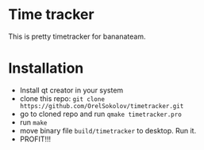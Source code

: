Time tracker
============

This is pretty timetracker for bananateam.

Installation
============
- Install qt creator in your system
- clone this repo: `git clone https://github.com/OrelSokolov/timetracker.git`
- go to cloned repo and run `qmake timetracker.pro`
- run `make`
- move binary file `build/timetracker` to desktop. Run it.
- PROFIT!!!
